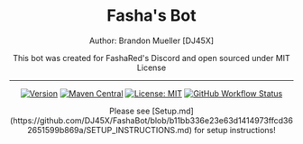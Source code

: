 <h1 align="center">Fasha's Bot</h1>
<p align="center">Author: Brandon Mueller [DJ45X]</p>

<p align="center"">This bot was created for FashaRed's Discord and open sourced under MIT License</p>

___

<div align="center">

<a href="">![Version](https://img.shields.io/badge/version-1.3.0-blue)</a>
<a href="">![Maven Central](https://img.shields.io/maven-central/v/net.dv8tion/JDA)</a>
<a href="">![License: MIT](https://img.shields.io/badge/license-MIT-green)</a>
<a href="">![GitHub Workflow Status](https://img.shields.io/github/actions/workflow/status/dj45x/fashabot/publish-ghcr.yaml)</a>

<p>Please see [Setup.md](https://github.com/DJ45X/FashaBot/blob/b11bb336e23e63d1414973ffcd362651599b869a/SETUP_INSTRUCTIONS.md) for setup instructions!</p>

</div>